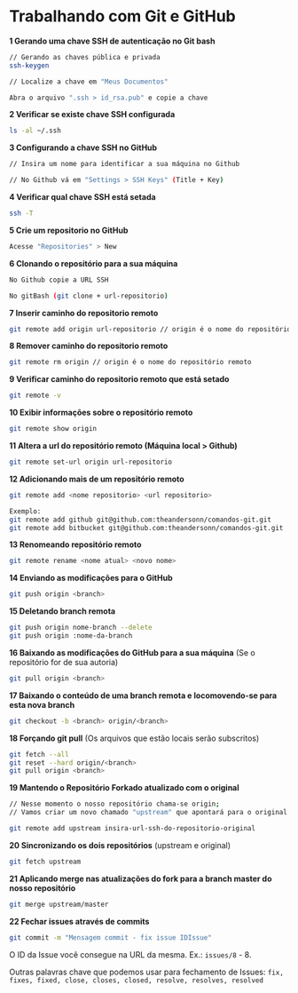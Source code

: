 # Trabalhando com Git e GitHub

**1 Gerando uma chave SSH de autenticação no Git bash**
```bash
// Gerando as chaves pública e privada
ssh-keygen

// Localize a chave em "Meus Documentos"

Abra o arquivo ".ssh > id_rsa.pub" e copie a chave
```

**2 Verificar se existe chave SSH configurada**
```bash
ls -al ~/.ssh
```

**3 Configurando a chave SSH no GitHub**
```bash
// Insira um nome para identificar a sua máquina no Github

// No Github vá em "Settings > SSH Keys" (Title + Key)
```

**4 Verificar qual chave SSH está setada**
```bash
ssh -T
```

**5 Crie um repositorio no GitHub**
```bash
Acesse "Repositories" > New
```

**6 Clonando o repositório para a sua máquina**
```bash
No Github copie a URL SSH

No gitBash (git clone + url-repositorio)
```

**7 Inserir caminho do repositorio remoto**
```bash
git remote add origin url-repositorio // origin é o nome do repositório remoto
```

**8 Remover caminho do repositorio remoto**
```bash
git remote rm origin // origin é o nome do repositório remoto
```

**9 Verificar caminho do repositorio remoto que está setado**
```bash
git remote -v
```

**10 Exibir informações sobre o repositório remoto**
```bash
git remote show origin
```

**11 Altera a url do repositório remoto (Máquina local > Github)**
```bash
git remote set-url origin url-repositorio
```

**12 Adicionando mais de um repositório remoto**
```bash
git remote add <nome repositorio> <url repositorio>

Exemplo: 
git remote add github git@github.com:theandersonn/comandos-git.git
git remote add bitbucket git@github.com:theandersonn/comandos-git.git
```

**13 Renomeando repositório remoto**
```bash
git remote rename <nome atual> <novo nome>
```

**14 Enviando as modificações para o GitHub**
```bash
git push origin <branch>
```

**15 Deletando branch remota**
```bash
git push origin nome-branch --delete
git push origin :nome-da-branch
```

**16 Baixando as modificações do GitHub para a sua máquina** (Se o repositório for de sua autoria)
```bash
git pull origin <branch>
```

**17 Baixando o conteúdo de uma branch remota e locomovendo-se para esta nova branch**
```bash
git checkout -b <branch> origin/<branch>
```

**18 Forçando git pull** (Os arquivos que estão locais serão subscritos)
```bash
git fetch --all
git reset --hard origin/<branch>
git pull origin <branch>
```

**19 Mantendo o Repositório Forkado atualizado com o original**
```bash
// Nesse momento o nosso repositório chama-se origin;
// Vamos criar um novo chamado "upstream" que apontará para o original.

git remote add upstream insira-url-ssh-do-repositorio-original
```

**20 Sincronizando os dois repositórios** (upstream e original)
```bash
git fetch upstream
```

**21 Aplicando merge nas atualizações do fork para a branch master do nosso repositório**
```bash
git merge upstream/master
```

**22 Fechar issues através de commits**
```bash
git commit -m "Mensagem commit - fix issue IDIssue"
```

O ID da Issue você consegue na URL da mesma. Ex.: `issues/8` - 8.

Outras palavras chave que podemos usar para fechamento de Issues: `fix, fixes, fixed, close, closes, closed, resolve, resolves, resolved`
